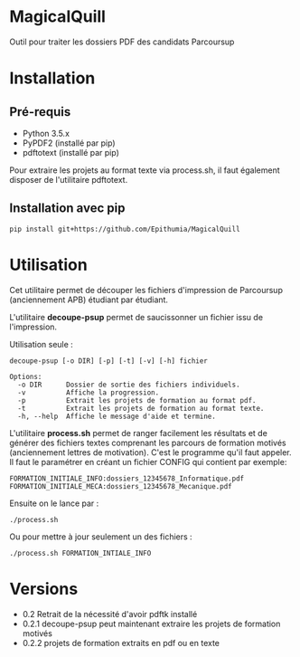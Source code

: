 # MagicalQuill
Outil pour traiter les dossiers PDF des candidats Parcoursup

# Installation

## Pré-requis

* Python 3.5.x
* PyPDF2 (installé par pip)
* pdftotext (installé par pip)

Pour extraire les projets au format texte via process.sh, 
il faut également disposer de l'utilitaire pdftotext.

## Installation avec pip

    pip install git+https://github.com/Epithumia/MagicalQuill

# Utilisation

Cet utilitaire permet de découper les fichiers d'impression de Parcoursup
(anciennement APB) étudiant par étudiant.

L'utilitaire **decoupe-psup** permet de saucissonner un fichier issu
de l'impression.

Utilisation seule :

```
decoupe-psup [-o DIR] [-p] [-t] [-v] [-h] fichier

Options:
  -o DIR      Dossier de sortie des fichiers individuels.
  -v          Affiche la progression.
  -p          Extrait les projets de formation au format pdf.
  -t          Extrait les projets de formation au format texte.
  -h, --help  Affiche le message d'aide et termine.
```

L'utilitaire **process.sh** permet de ranger facilement les résultats et de
générer des fichiers textes comprenant les parcours de formation motivés
(anciennement lettres de motivation). C'est le programme qu'il faut appeler.
Il faut le paramétrer en créant un fichier CONFIG qui contient par exemple:

    FORMATION_INITIALE_INFO:dossiers_12345678_Informatique.pdf
    FORMATION_INITIALE_MECA:dossiers_12345678_Mecanique.pdf

Ensuite on le lance par :

    ./process.sh

Ou pour mettre à jour seulement un des fichiers :

    ./process.sh FORMATION_INTIALE_INFO

# Versions

* 0.2 Retrait de la nécessité d'avoir pdftk installé
* 0.2.1 decoupe-psup peut maintenant extraire les projets de formation motivés
* 0.2.2 projets de formation extraits en pdf ou en texte
